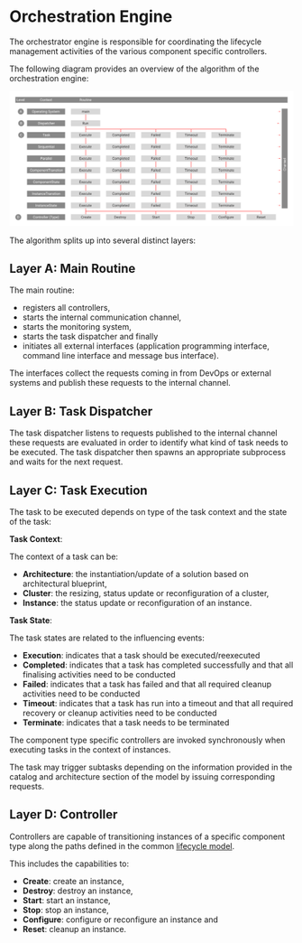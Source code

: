 Orchestration Engine
====================

<div class="subtitle">
The orchestrator engine is responsible for coordinating the lifecycle management activities of the various component specific controllers.
</div>

The following diagram provides an overview of the algorithm of the orchestration engine:

<img src="./assets/images/algorithm.svg" alt="Engine" width="970"/>

The algorithm splits up into several distinct layers:

Layer A: Main Routine
---------------------

The main routine:
- registers all controllers,
- starts the internal communication channel,
- starts the monitoring system,
- starts the task dispatcher and finally
- initiates all external interfaces (application programming interface, command line interface and message bus interface).

The interfaces collect the requests coming in from DevOps or external systems and publish these requests to the internal channel.

Layer B: Task Dispatcher
------------------------

The task dispatcher listens to requests published to the internal channel these requests are evaluated in order to identify what kind of task needs to be executed. The task dispatcher then spawns an appropriate subprocess and waits for the next request.

Layer C: Task Execution
-----------------------

The task to be executed depends on type of the task context and the state of the task:

**Task Context**:

The context of a task can be:

- **Architecture**: the instantiation/update of a solution based on architectural blueprint,
- **Cluster**: the resizing, status update or reconfiguration of a cluster,
- **Instance**: the status update or reconfiguration of an instance.

**Task State**:

The task states are related to the influencing events:

- **Execution**: indicates that a task should be executed/reexecuted
- **Completed**: indicates that a task has completed successfully and that all finalising activities need to be conducted
- **Failed**: indicates that a task has failed and that all required cleanup activities need to be conducted
- **Timeout**: indicates that a task has run into a timeout and that all required recovery or cleanup activities need to be conducted
- **Terminate**: indicates that a task needs to be terminated

The component type specific controllers are invoked synchronously when executing tasks in the context of instances.

The task may trigger subtasks depending on the information provided in the catalog and architecture section of the model by issuing corresponding requests.

Layer D: Controller
-------------------

Controllers are capable of transitioning instances of a specific component type along the paths defined in the common [lifecycle model](Concepts-Lifecycle.md).

This includes the capabilities to:

- **Create**: create an instance,
- **Destroy**: destroy an instance,
- **Start**: start an instance,
- **Stop**: stop an instance,
- **Configure**: configure or reconfigure an instance and
- **Reset**: cleanup an instance.
